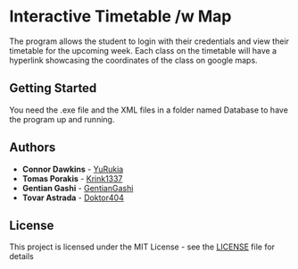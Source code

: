 # Interactive Timetable /w Map

The program allows the student to login with their credentials and view their timetable for the upcoming week. Each class on the timetable will have a hyperlink showcasing the coordinates of the class on google maps.

## Getting Started

You need the .exe file and the XML files in a folder named Database to have the program up and running.

## Authors

* **Connor Dawkins** - [YuRukia](https://github.com/YuRukia)
* **Tomas Porakis** - [Krink1337](https://github.com/KrinK1337)
* **Gentian Gashi** - [GentianGashi](https://github.com/GentianGashi)
* **Tovar Astrada** - [Doktor404](https://github.com/Doktor404)

## License

This project is licensed under the MIT License - see the [LICENSE](LICENSE) file for details

